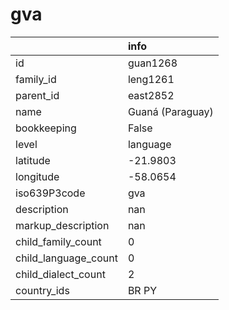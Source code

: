 # gva
|                      | info             |
|:---------------------|:-----------------|
| id                   | guan1268         |
| family_id            | leng1261         |
| parent_id            | east2852         |
| name                 | Guaná (Paraguay) |
| bookkeeping          | False            |
| level                | language         |
| latitude             | -21.9803         |
| longitude            | -58.0654         |
| iso639P3code         | gva              |
| description          | nan              |
| markup_description   | nan              |
| child_family_count   | 0                |
| child_language_count | 0                |
| child_dialect_count  | 2                |
| country_ids          | BR PY            |